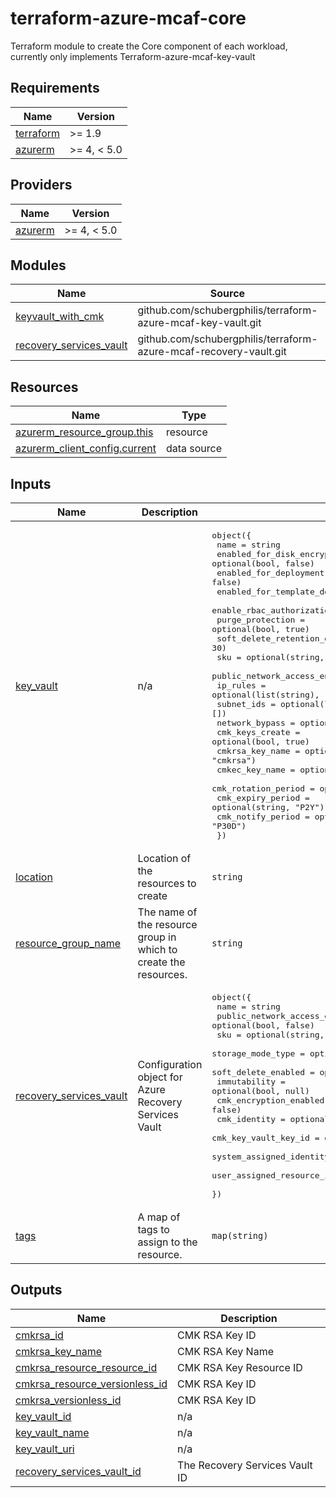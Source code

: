 # terraform-azure-mcaf-core
Terraform module to create the Core component of each workload, currently only implements Terraform-azure-mcaf-key-vault

<!-- BEGIN_TF_DOCS -->
## Requirements

| Name | Version |
|------|---------|
| <a name="requirement_terraform"></a> [terraform](#requirement\_terraform) | >= 1.9 |
| <a name="requirement_azurerm"></a> [azurerm](#requirement\_azurerm) | >= 4, < 5.0 |

## Providers

| Name | Version |
|------|---------|
| <a name="provider_azurerm"></a> [azurerm](#provider\_azurerm) | >= 4, < 5.0 |

## Modules

| Name | Source | Version |
|------|--------|---------|
| <a name="module_keyvault_with_cmk"></a> [keyvault\_with\_cmk](#module\_keyvault\_with\_cmk) | github.com/schubergphilis/terraform-azure-mcaf-key-vault.git | v0.3.1 |
| <a name="module_recovery_services_vault"></a> [recovery\_services\_vault](#module\_recovery\_services\_vault) | github.com/schubergphilis/terraform-azure-mcaf-recovery-vault.git | v0.1.0 |

## Resources

| Name | Type |
|------|------|
| [azurerm_resource_group.this](https://registry.terraform.io/providers/hashicorp/azurerm/latest/docs/resources/resource_group) | resource |
| [azurerm_client_config.current](https://registry.terraform.io/providers/hashicorp/azurerm/latest/docs/data-sources/client_config) | data source |

## Inputs

| Name | Description | Type | Default | Required |
|------|-------------|------|---------|:--------:|
| <a name="input_key_vault"></a> [key\_vault](#input\_key\_vault) | n/a | <pre>object({<br>    name                            = string<br>    enabled_for_disk_encryption     = optional(bool, false)<br>    enabled_for_deployment          = optional(bool, false)<br>    enabled_for_template_deployment = optional(bool, false)<br>    enable_rbac_authorization       = optional(bool, true)<br>    purge_protection                = optional(bool, true)<br>    soft_delete_retention_days      = optional(number, 30)<br>    sku                             = optional(string, "standard")<br>    public_network_access_enabled   = optional(bool, false)<br>    ip_rules                        = optional(list(string), [])<br>    subnet_ids                      = optional(list(string), [])<br>    network_bypass                  = optional(string, "None")<br>    cmk_keys_create                 = optional(bool, true)<br>    cmkrsa_key_name                 = optional(string, "cmkrsa")<br>    cmkec_key_name                  = optional(string, "cmkec")<br>    cmk_rotation_period             = optional(string, "P18M")<br>    cmk_expiry_period               = optional(string, "P2Y")<br>    cmk_notify_period               = optional(string, "P30D")<br>  })</pre> | n/a | yes |
| <a name="input_location"></a> [location](#input\_location) | Location of the resources to create | `string` | n/a | yes |
| <a name="input_resource_group_name"></a> [resource\_group\_name](#input\_resource\_group\_name) | The name of the resource group in which to create the resources. | `string` | n/a | yes |
| <a name="input_recovery_services_vault"></a> [recovery\_services\_vault](#input\_recovery\_services\_vault) | Configuration object for Azure Recovery Services Vault | <pre>object({<br>    name                             = string<br>    public_network_access_enabled    = optional(bool, false)<br>    sku                              = optional(string, "Standard")<br>    storage_mode_type                = optional(string, "ZoneRedundant")<br>    soft_delete_enabled              = optional(bool, true)<br>    immutability                     = optional(bool, null)<br>    cmk_encryption_enabled           = optional(bool, false)<br>    cmk_identity                     = optional(string, null)<br>    cmk_key_vault_key_id             = optional(string, null)<br>    system_assigned_identity_enabled = optional(bool, false)<br>    user_assigned_resource_ids       = optional(list(string), [])<br>  })</pre> | `null` | no |
| <a name="input_tags"></a> [tags](#input\_tags) | A map of tags to assign to the resource. | `map(string)` | `{}` | no |

## Outputs

| Name | Description |
|------|-------------|
| <a name="output_cmkrsa_id"></a> [cmkrsa\_id](#output\_cmkrsa\_id) | CMK RSA Key ID |
| <a name="output_cmkrsa_key_name"></a> [cmkrsa\_key\_name](#output\_cmkrsa\_key\_name) | CMK RSA Key Name |
| <a name="output_cmkrsa_resource_resource_id"></a> [cmkrsa\_resource\_resource\_id](#output\_cmkrsa\_resource\_resource\_id) | CMK RSA Key Resource ID |
| <a name="output_cmkrsa_resource_versionless_id"></a> [cmkrsa\_resource\_versionless\_id](#output\_cmkrsa\_resource\_versionless\_id) | CMK RSA Key ID |
| <a name="output_cmkrsa_versionless_id"></a> [cmkrsa\_versionless\_id](#output\_cmkrsa\_versionless\_id) | CMK RSA Key ID |
| <a name="output_key_vault_id"></a> [key\_vault\_id](#output\_key\_vault\_id) | n/a |
| <a name="output_key_vault_name"></a> [key\_vault\_name](#output\_key\_vault\_name) | n/a |
| <a name="output_key_vault_uri"></a> [key\_vault\_uri](#output\_key\_vault\_uri) | n/a |
| <a name="output_recovery_services_vault_id"></a> [recovery\_services\_vault\_id](#output\_recovery\_services\_vault\_id) | The Recovery Services Vault ID |
<!-- END_TF_DOCS -->